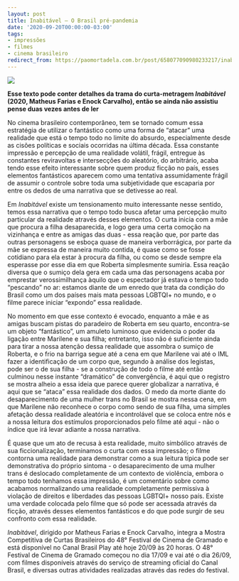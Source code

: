 ```yaml
---
layout: post
title: Inabitável — O Brasil pré-pandemia
date: '2020-09-20T00:00:00-03:00'
tags:
- impressões
- filmes
- cinema brasileiro
redirect_from: https://paomortadela.com.br/post/658077090980233217/inabit%C3%A1vel-o-brasil-pr%C3%A9-pandemia
---
```

![](https://64.media.tumblr.com/680af19e1d9d32ef20bccbb11ed2b9af/7af69315321edeaa-68/s540x810/2932ccc16606d9c0deb3efe5c3f51502a9c9dc88.png)

**Esse texto pode conter detalhes da trama do curta-metragem _Inabitável_ (2020, Matheus Farias e Enock Carvalho), então se ainda não assistiu pense duas vezes antes de ler**

No cinema brasileiro contemporâneo, tem se tornado comum essa estratégia de utilizar o fantástico como uma forma de “atacar” uma realidade que está o tempo todo no limite do absurdo, especialmente desde as cisões políticas e sociais ocorridas na última década. Essa constante impressão e percepção de uma realidade volátil, frágil, entregue às constantes reviravoltas e intersecções do aleatório, do arbitrário, acaba tendo esse efeito interessante sobre quem produz ficção no país, esses elementos fantásticos aparecem como uma tentativa assumidamente frágil de assumir o controle sobre toda uma subjetividade que escaparia por entre os dedos de uma narrativa que se detivesse ao real.

Em _Inabitável_ existe um tensionamento muito interessante nesse sentido, temos essa narrativa que o tempo todo busca afetar uma percepção muito particular da realidade através desses elementos. O curta inicia com a mãe que procura a filha desaparecida, e logo gera uma certa comoção na vizinhança e entre as amigas das duas - essa reação que, por parte das outras personagens se esboça quase de maneira verborrágica, por parte da mãe se expressa de maneira muito contida, é quase como se fosse cotidiano para ela estar à procura da filha, ou como se desde sempre ela esperasse por esse dia em que Roberta simplesmente sumiria. Essa reação diversa que o sumiço dela gera em cada uma das personagens acaba por emprestar verossimilhança àquilo que o espectador já estava o tempo todo “pescando” no ar: estamos diante de um enredo que trata da condição do Brasil como um dos países mais mata pessoas LGBTQI+ no mundo, e o filme parece iniciar “expondo” essa realidade.

No momento em que esse contexto é evocado, enquanto a mãe e as amigas buscam pistas do paradeiro de Roberta em seu quarto, encontra-se um objeto “fantástico”, um amuleto luminoso que evidencia o poder da ligação entre Marilene e sua filha; entretanto, isso não é suficiente ainda para tirar a nossa atenção dessa realidade que assombra o sumiço de Roberta, e o frio na barriga segue até a cena em que Marilene vai até o IML fazer a identificação de um corpo que, segundo à análise dos legistas, pode ser o de sua filha - se a construção de todo o filme até então culminou nesse instante “dramático” de convergência, é aqui que o registro se mostra alheio a essa ideia que parece querer globalizar a narrativa, é aqui que se “ataca” essa realidade dos dados. O medo da morte diante do desaparecimento de uma mulher trans no Brasil se mostra nessa cena, em que Marilene não reconhece o corpo como sendo de sua filha, uma simples afetação dessa realidade aleatória e incontrolável que se coloca entre nós e a nossa leitura dos estímulos proporcionados pelo filme até aqui - não o índice que irá levar adiante a nossa narrativa.

É quase que um ato de recusa à esta realidade, muito simbólico através de sua ficcionalização, terminamos o curta com essa impressão; o filme contorna uma realidade para demonstrar como a sua leitura típica pode ser demonstrativa do próprio sintoma - o desaparecimento de uma mulher trans é deslocado completamente de um contexto de violência, embora o tempo todo tenhamos essa impressão, é um comentário sobre como acabamos normalizando uma realidade completamente permissiva à violação de direitos e liberdades das pessoas LGBTQI+ nosso país. Existe uma verdade colocada pelo filme que só pode ser acessada através da ficção, através desses elementos fantásticos e do que pode surgir de seu confronto com essa realidade.

_Inabitável_, dirigido por Matheus Farias e Enock Carvalho, integra a Mostra Competitiva de Curtas Brasileiros do 48° Festival de Cinema de Gramado e está disponível no Canal Brasil Play até hoje 20/09 às 20 horas. O 48° Festival de Cinema de Gramado começou no dia 17/09 e vai até o dia 26/09, com filmes disponíveis através do serviço de streaming oficial do Canal Brasil, e diversas outras atividades realizadas através das redes do festival.

